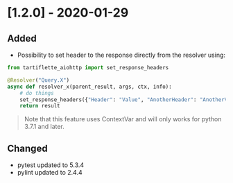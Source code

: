 # [1.2.0] - 2020-01-29

## Added

- Possibility to set header to the response directly from the resolver using:

```python
from tartiflette_aiohttp import set_response_headers 

@Resolver("Query.X")
async def resolver_x(parent_result, args, ctx, info):
    # do things
    set_response_headers({"Header": "Value", "AnotherHeader": "AnotherValue"})
    return result
```

> Note that this feature uses ContextVar and will only works for python 3.7.1 and later.

## Changed

- pytest updated to 5.3.4
- pylint updated to 2.4.4